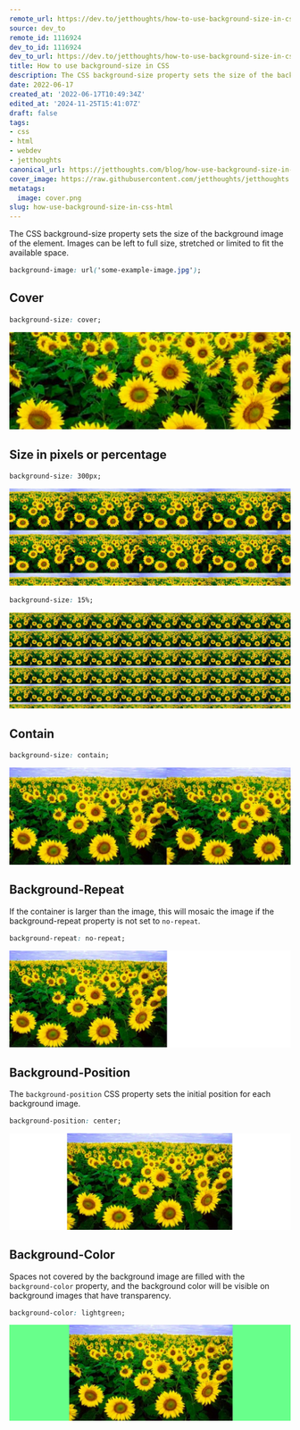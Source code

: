 ```yaml
---
remote_url: https://dev.to/jetthoughts/how-to-use-background-size-in-css-3pj
source: dev_to
remote_id: 1116924
dev_to_id: 1116924
dev_to_url: https://dev.to/jetthoughts/how-to-use-background-size-in-css-3pj
title: How to use background-size in CSS
description: The CSS background-size property sets the size of the background image of the element. Images can be...
date: 2022-06-17
created_at: '2022-06-17T10:49:34Z'
edited_at: '2024-11-25T15:41:07Z'
draft: false
tags:
- css
- html
- webdev
- jetthoughts
canonical_url: https://jetthoughts.com/blog/how-use-background-size-in-css-html/
cover_image: https://raw.githubusercontent.com/jetthoughts/jetthoughts.github.io/master/content/blog/how-use-background-size-in-css-html/cover.png
metatags:
  image: cover.png
slug: how-use-background-size-in-css-html
---
```

The CSS background-size property sets the size of the background image of the element. Images can be left to full size, stretched or limited to fit the available space.

```css
background-image: url('some-example-image.jpg');
```

## Cover

```css
background-size: cover;
```

![Image description](file_0.png)

## Size in pixels or percentage

```css
background-size: 300px;
```

![Image description](file_1.png)

```css
background-size: 15%;
```

![Image description](file_2.png)

## Contain

```css
background-size: contain;
```

![Image description](file_3.png)

## Background-Repeat

If the container is larger than the image, this will mosaic the image if the background-repeat property is not set to `no-repeat`.

```css
background-repeat: no-repeat;
```

![Image description](file_4.png)

## Background-Position

The `background-position` CSS property sets the initial position for each background image.

```css
background-position: center;
```

![Image description](file_5.png)

## Background-Color

Spaces not covered by the background image are filled with the `background-color` property, and the background color will be visible on background images that have transparency.

```css
background-color: lightgreen;
```

![Image description](file_6.png)
  